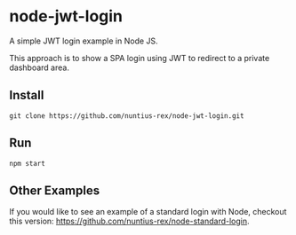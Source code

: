 # node-jwt-login
A simple JWT login example in Node JS.

<p>This approach is to show a SPA login using JWT to redirect to a private dashboard area.</p>

## Install
```
git clone https://github.com/nuntius-rex/node-jwt-login.git
```

## Run
```
npm start
```

## Other Examples

<p>If you would like to see an example of a standard login with Node, checkout
this version: <a href="https://github.com/nuntius-rex/node-standard-login">https://github.com/nuntius-rex/node-standard-login</a>.
</p>
